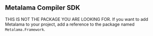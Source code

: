 ## Metalama Compiler SDK

THIS IS NOT THE PACKAGE YOU ARE LOOKING FOR. If you want to add Metalama to your project, add a reference to the package named `Metalama.Framework`.